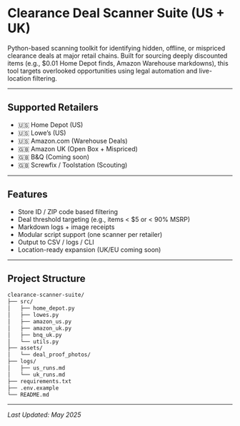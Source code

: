 # Clearance Deal Scanner Suite (US + UK)

Python-based scanning toolkit for identifying hidden, offline, or mispriced clearance deals at major retail chains. Built for sourcing deeply discounted items (e.g., $0.01 Home Depot finds, Amazon Warehouse markdowns), this tool targets overlooked opportunities using legal automation and live-location filtering.

---

## Supported Retailers

- 🇺🇸 Home Depot (US)
- 🇺🇸 Lowe’s (US)
- 🇺🇸 Amazon.com (Warehouse Deals)
- 🇬🇧 Amazon UK (Open Box + Mispriced)
- 🇬🇧 B&Q (Coming soon)
- 🇬🇧 Screwfix / Toolstation (Scouting)

---

## Features

- Store ID / ZIP code based filtering
- Deal threshold targeting (e.g., items < $5 or < 90% MSRP)
- Markdown logs + image receipts
- Modular script support (one scanner per retailer)
- Output to CSV / logs / CLI
- Location-ready expansion (UK/EU coming soon)

---

## Project Structure

```bash
clearance-scanner-suite/
├── src/
│   ├── home_depot.py
│   ├── lowes.py
│   ├── amazon_us.py
│   ├── amazon_uk.py
│   ├── bnq_uk.py
│   └── utils.py
├── assets/
│   └── deal_proof_photos/
├── logs/
│   ├── us_runs.md
│   └── uk_runs.md
├── requirements.txt
├── .env.example
└── README.md
```

---

_Last Updated: May 2025_
